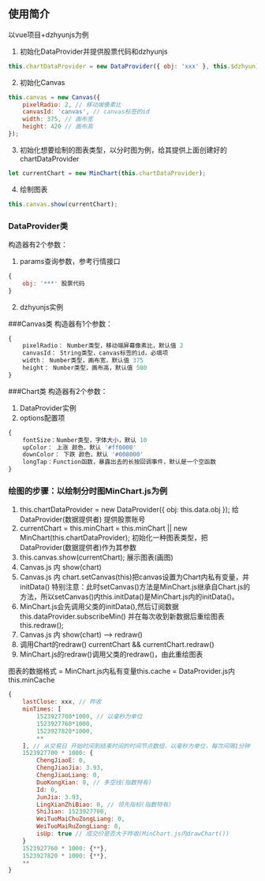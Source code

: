 ## 使用简介
以vue项目+dzhyunjs为例
1. 初始化DataProvider并提供股票代码和dzhyunjs
```javascript
this.chartDataProvider = new DataProvider({ obj: 'xxx' }, this.$dzhyun);
```
2. 初始化Canvas
```javascript
this.canvas = new Canvas({
    pixelRadio: 2, // 移动端像素比
    canvasId: 'canvas', // canvas标签的id
    width: 375, // 画布宽
    height: 420 // 画布高
});
```

3. 初始化想要绘制的图表类型，以分时图为例，给其提供上面创建好的chartDataProvider
```javascript
let currentChart = new MinChart(this.chartDataProvider);
```
4. 绘制图表
```javascript
this.canvas.show(currentChart);
```

### DataProvider类
构造器有2个参数：
1. params查询参数，参考行情接口
```javascript
{
	obj: '***' 股票代码
}
```
2. dzhyunjs实例

###Canvas类
构造器有1个参数：
```javascript
{
	pixelRadio： Number类型，移动端屏幕像素比，默认值 2
	canvasId： String类型，canvas标签的id，必填项
	width： Number类型，画布宽，默认值 375
	height： Number类型，画布高，默认值 500
}
```

###Chart类
构造器有2个参数：
1. DataProvider实例
2. options配置项
```javascript
{
	fontSize：Number类型，字体大小，默认 10
	upColor： 上涨 颜色，默认 '#ff0000'
	downColor： 下跌 颜色，默认 '#008000'
	longTap：Function函数，暴露出去的长按回调事件，默认是一个空函数
}
```


### 绘图的步骤：以绘制分时图MinChart.js为例

1.  this.chartDataProvider = new DataProvider({ obj: this.data.obj });
    给 DataProvider(数据提供者) 提供股票账号
2.  currentChart = this.minChart = this.minChart || new MinChart(this.chartDataProvider);
    初始化一种图表类型，把DataProvider(数据提供者)作为其参数
3.  this.canvas.show(currentChart);
    展示图表(画图)
4.  Canvas.js 内 show(chart)
5.  Canvas.js 内 chart.setCanvas(this)把canvas设置为Chart内私有变量，并initData()
    特别注意：此时setCanvas()方法是MinChart.js继承自Chart.js的方法，所以setCanvas()内this.initData()是MinChart.js内的initData()。
6.  MinChart.js会先调用父类的initData(),然后订阅数据this.dataProvider.subscribeMin()
    并在每次收到新数据后重绘图表this.redraw();
7.  Canvas.js 内 show(chart) --> redraw()
8.  调用Chart的redraw()
    currentChart && currentChart.redraw()
9.  MinChart.js的redraw()调用父类的redraw()，由此重绘图表

图表的数据格式 = MinChart.js内私有变量this.cache = DataProvider.js内this.minCache
```javascript
{
    lastClose: xxx, // 昨收
    minTimes: [
        1523927700*1000, // 以毫秒为单位
        1523927760*1000,
        1523927820*1000,
        **
    ], // 从交易日 开始时间到结束时间的时间节点数组，以毫秒为单位，每次间隔1分钟
    1523927700 * 1000: {
        ChengJiaoE: 0,
        ChengJiaoJia: 3.93,
        ChengJiaoLiang: 0,
        DuoKongXian: 0, // 多空线(指数特有)
        Id: 0,
        JunJia: 3.93,
        LingXianZhiBiao: 0, // 领先指标(指数特有)
        ShiJian: 1523927700,
        WeiTuoMaiChuZongLiang: 0,
        WeiTuoMaiRuZongLiang: 0,
        isUp: true // 成交价是否大于昨收(MinChart.js内drawChart())
    }
    1523927760 * 1000: {**},
    1523927820 * 1000: {**},
    **
}
```
